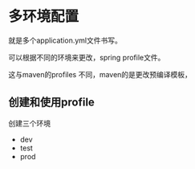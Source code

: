 # 多环境配置

就是多个application.yml文件书写。

可以根据不同的环境来更改，spring profile文件。

这与maven的profiles 不同，maven的是更改预编译模板，

## 创建和使用profile

创建三个环境

* dev
* test
* prod

